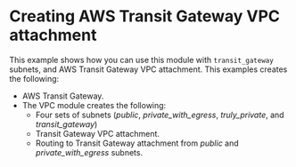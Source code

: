 # Creating AWS Transit Gateway VPC attachment

This example shows how you can use this module with `transit_gateway` subnets, and AWS Transit Gateway VPC attachment. This examples creates the following:

* AWS Transit Gateway.
* The VPC module creates the following:
  * Four sets of subnets (*public*, *private_with_egress*, *truly_private*, and *transit_gateway*)
  * Transit Gateway VPC attachment.
  * Routing to Transit Gateway attachment from *public* and *private_with_egress* subnets.
